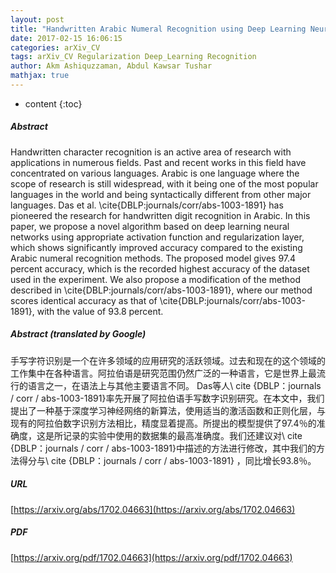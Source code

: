 ```yaml
---
layout: post
title: "Handwritten Arabic Numeral Recognition using Deep Learning Neural Networks"
date: 2017-02-15 16:06:15
categories: arXiv_CV
tags: arXiv_CV Regularization Deep_Learning Recognition
author: Akm Ashiquzzaman, Abdul Kawsar Tushar
mathjax: true
---
```


* content
{:toc}

##### Abstract
Handwritten character recognition is an active area of research with applications in numerous fields. Past and recent works in this field have concentrated on various languages. Arabic is one language where the scope of research is still widespread, with it being one of the most popular languages in the world and being syntactically different from other major languages. Das et al. \cite{DBLP:journals/corr/abs-1003-1891} has pioneered the research for handwritten digit recognition in Arabic. In this paper, we propose a novel algorithm based on deep learning neural networks using appropriate activation function and regularization layer, which shows significantly improved accuracy compared to the existing Arabic numeral recognition methods. The proposed model gives 97.4 percent accuracy, which is the recorded highest accuracy of the dataset used in the experiment. We also propose a modification of the method described in \cite{DBLP:journals/corr/abs-1003-1891}, where our method scores identical accuracy as that of \cite{DBLP:journals/corr/abs-1003-1891}, with the value of 93.8 percent.

##### Abstract (translated by Google)
手写字符识别是一个在许多领域的应用研究的活跃领域。过去和现在的这个领域的工作集中在各种语言。阿拉伯语是研究范围仍然广泛的一种语言，它是世界上最流行的语言之一，在语法上与其他主要语言不同。 Das等人\ cite {DBLP：journals / corr / abs-1003-1891}率先开展了阿拉伯语手写数字识别研究。在本文中，我们提出了一种基于深度学习神经网络的新算法，使用适当的激活函数和正则化层，与现有的阿拉伯数字识别方法相比，精度显着提高。所提出的模型提供了97.4％的准确度，这是所记录的实验中使用的数据集的最高准确度。我们还建议对\ cite {DBLP：journals / corr / abs-1003-1891}中描述的方法进行修改，其中我们的方法得分与\ cite {DBLP：journals / corr / abs-1003-1891} ，同比增长93.8％。

##### URL
[https://arxiv.org/abs/1702.04663](https://arxiv.org/abs/1702.04663)

##### PDF
[https://arxiv.org/pdf/1702.04663](https://arxiv.org/pdf/1702.04663)

